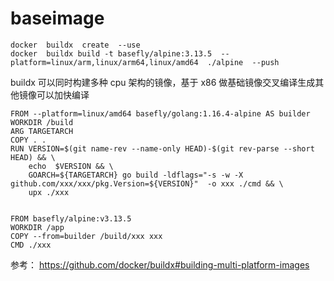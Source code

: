 # baseimage

```shell
docker  buildx  create  --use
docker  buildx build -t basefly/alpine:3.13.5  --platform=linux/arm,linux/arm64,linux/amd64  ./alpine  --push
```

buildx 可以同时构建多种 cpu 架构的镜像，基于 x86 做基础镜像交叉编译生成其他镜像可以加快编译

```shell
FROM --platform=linux/amd64 basefly/golang:1.16.4-alpine AS builder
WORKDIR /build
ARG TARGETARCH
COPY . .
RUN VERSION=$(git name-rev --name-only HEAD)-$(git rev-parse --short HEAD) && \
    echo  $VERSION && \
    GOARCH=${TARGETARCH} go build -ldflags="-s -w -X github.com/xxx/xxx/pkg.Version=${VERSION}"  -o xxx ./cmd && \
    upx ./xxx


FROM basefly/alpine:v3.13.5
WORKDIR /app
COPY --from=builder /build/xxx xxx
CMD ./xxx

```

参考：
https://github.com/docker/buildx#building-multi-platform-images